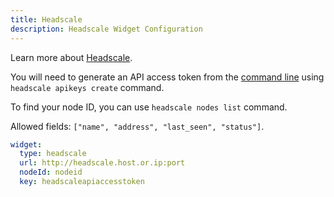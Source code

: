 ```yaml
---
title: Headscale
description: Headscale Widget Configuration
---
```


Learn more about [Headscale](https://headscale.net/).

You will need to generate an API access token from the [command line](https://headscale.net/ref/remote-cli/#create-an-api-key) using `headscale apikeys create` command.

To find your node ID, you can use `headscale nodes list` command.

Allowed fields: `["name", "address", "last_seen", "status"]`.

```yaml
widget:
  type: headscale
  url: http://headscale.host.or.ip:port
  nodeId: nodeid
  key: headscaleapiaccesstoken
```
